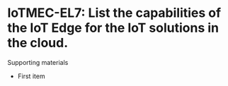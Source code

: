 # IoTMEC-EL7:  	List the capabilities of the IoT Edge for the IoT solutions in the cloud.	 

Supporting materials

* First item